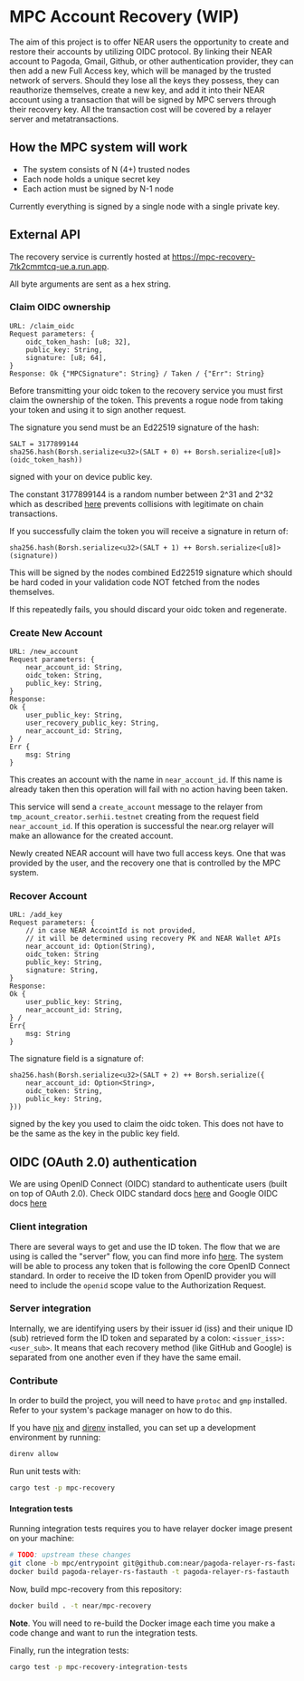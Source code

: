 # MPC Account Recovery (WIP)
The aim of this project is to offer NEAR users the opportunity to create and restore their accounts by utilizing OIDC protocol. By linking their NEAR account to Pagoda, Gmail, Github, or other authentication provider, they can then add a new Full Access key, which will be managed by the trusted network of servers. Should they lose all the keys they possess, they can reauthorize themselves, create a new key, and add it into their NEAR account using a transaction that will be signed by MPC servers through their recovery key. All the transaction cost will be covered by a relayer server and metatransactions.

## How the MPC system will work
- The system consists of N (4+) trusted nodes
- Each node holds a unique secret key
- Each action must be signed by N-1 node

Currently everything is signed by a single node with a single private key.

## External API

The recovery service is currently hosted at <https://mpc-recovery-7tk2cmmtcq-ue.a.run.app>.

All byte arguments are sent as a hex string.

### Claim OIDC ownership

    URL: /claim_oidc
    Request parameters: {
        oidc_token_hash: [u8; 32],
        public_key: String,
        signature: [u8; 64],
    }
    Response: Ok {"MPCSignature": String} / Taken / {"Err": String}

Before transmitting your oidc token to the recovery service you must first claim the ownership of the token. This prevents a rogue node from taking your token and using it to sign another request.

The signature you send must be an Ed22519 signature of the hash:

    SALT = 3177899144
    sha256.hash(Borsh.serialize<u32>(SALT + 0) ++ Borsh.serialize<[u8]>(oidc_token_hash))

signed with your on device public key.

The constant 3177899144 is a random number between 2^31 and 2^32 which as described [here](https://github.com/gutsyphilip/NEPs/blob/8b0b05c3727f0a90b70c6f88791152f54bf5b77f/neps/nep-0413.md#example) prevents collisions with legitimate on chain transactions.

If you successfully claim the token you will receive a signature in return of:

    sha256.hash(Borsh.serialize<u32>(SALT + 1) ++ Borsh.serialize<[u8]>(signature))

This will be signed by the nodes combined Ed22519 signature which should be hard coded in your validation code NOT fetched from the nodes themselves.

If this repeatedly fails, you should discard your oidc token and regenerate.

### Create New Account

    URL: /new_account
    Request parameters: {
        near_account_id: String,
        oidc_token: String,
        public_key: String,
    }
    Response:
    Ok {
        user_public_key: String,
        user_recovery_public_key: String,
        near_account_id: String,
    } /
    Err {
        msg: String
    }

This creates an account with the name in `near_account_id`. If this name is already taken then this operation will fail with no action having been taken.

This service will send a `create_account` message to the relayer from `tmp_acount_creator.serhii.testnet` creating from the request field `near_account_id`. If this operation is successful the near.org relayer will make an allowance for the created account.

Newly created NEAR account will have two full access keys. One that was provided by the user, and the recovery one that is controlled by the MPC system.

### Recover Account

    URL: /add_key
    Request parameters: {
        // in case NEAR AccointId is not provided,
        // it will be determined using recovery PK and NEAR Wallet APIs
        near_account_id: Option(String),
        oidc_token: String
        public_key: String,
        signature: String,
    }
    Response:
    Ok {
        user_public_key: String,
        near_account_id: String,
    } /
    Err{
        msg: String
    }

The signature field is a signature of:

    sha256.hash(Borsh.serialize<u32>(SALT + 2) ++ Borsh.serialize({
        near_account_id: Option<String>,
        oidc_token: String,
        public_key: String,
    }))

signed by the key you used to claim the oidc token. This does not have to be the same as the key in the public key field.

## OIDC (OAuth 2.0) authentication

We are using OpenID Connect (OIDC) standard to authenticate users (built on top of OAuth 2.0).
Check OIDC standard docs [here](https://openid.net/specs/openid-connect-core-1_0.html#IDToken) and Google OIDC docs [here](https://developers.google.com/identity/protocols/oauth2/openid-connect)

### Client integration

There are several ways to get and use the ID token. The flow that we are using is called the "server" flow, you can find more info [here](https://developers.google.com/identity/openid-connect/openid-connect#authenticatingtheuser). The system will be able to process any token that is following the core OpenID Connect standard. In order to receive the ID token from OpenID provider you will need to include the `openid` scope value to the Authorization Request.

### Server integration

Internally, we are identifying users by their issuer id (iss) and their unique ID (sub) retrieved form the ID token and separated by a colon: `<issuer_iss>:<user_sub>`. It means that each recovery method (like GitHub and Google) is separated from one another even if they have the same email.

### Contribute

In order to build the project, you will need to have `protoc` and `gmp` installed. Refer to your system's package manager on how to do this.

If you have [nix](https://nixos.org/) and [direnv](https://direnv.net/) installed, you can set up a development environment by running:

```BASH
direnv allow
```

Run unit tests with:
```BASH
cargo test -p mpc-recovery
```

#### Integration tests

Running integration tests requires you to have relayer docker image present on your machine:

```BASH
# TODO: upstream these changes
git clone -b mpc/entrypoint git@github.com:near/pagoda-relayer-rs-fastauth.git
docker build pagoda-relayer-rs-fastauth -t pagoda-relayer-rs-fastauth
```

Now, build mpc-recovery from this repository:

```BASH
docker build . -t near/mpc-recovery
```

**Note**. You will need to re-build the Docker image each time you make a code change and want to run the integration tests.

Finally, run the integration tests:

```BASH
cargo test -p mpc-recovery-integration-tests
```
